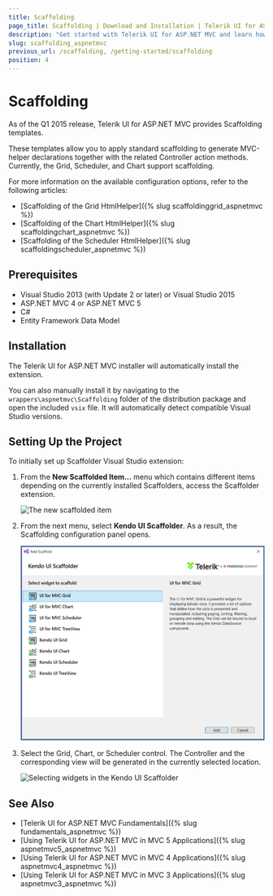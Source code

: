 ```yaml
---
title: Scaffolding
page_title: Scaffolding | Download and Installation | Telerik UI for ASP.NET MVC
description: "Get started with Telerik UI for ASP.NET MVC and learn how to use the Kendo UI Scaffolder extensions."
slug: scaffolding_aspnetmvc
previous_url: /scaffolding, /getting-started/scaffolding
position: 4
---
```


# Scaffolding

As of the Q1 2015 release, Telerik UI for ASP.NET MVC provides Scaffolding templates.

These templates allow you to apply standard scaffolding to generate MVC-helper declarations together with the related Controller action methods. Currently, the Grid, Scheduler, and Chart support scaffolding.

For more information on the available configuration options, refer to the following articles:

* [Scaffolding of the Grid HtmlHelper]({% slug scaffoldinggrid_aspnetmvc %})
* [Scaffolding of the Chart HtmlHelper]({% slug scaffoldingchart_aspnetmvc %})
* [Scaffolding of the Scheduler HtmlHelper]({% slug scaffoldingscheduler_aspnetmvc %})

## Prerequisites

* Visual Studio 2013 (with Update 2 or later) or Visual Studio 2015
* ASP.NET MVC 4 or ASP.NET MVC 5
* C#
* Entity Framework Data Model

## Installation

The Telerik UI for ASP.NET MVC installer will automatically install the extension.

You can also manually install it by navigating to the `wrappers\aspnetmvc\Scaffolding` folder of the distribution package and open the included `vsix` file. It will automatically detect compatible Visual Studio versions.

## Setting Up the Project

To initially set up Scaffolder Visual Studio extension:

1. From the **New Scaffolded Item...** menu which contains different items depending on the currently installed Scaffolders, access the Scaffolder extension.

    ![The new scaffolded item](../../images/scaffolding/new_scaffolded_item.png)

1. From the next menu, select **Kendo UI Scaffolder**. As a result, the Scaffolding configuration panel opens.

    ![The Kendo UI Scaffolder](../../images/scaffolding/kendo_ui_scaffolder.png)

1. Select the Grid, Chart, or Scheduler control. The Controller and the corresponding view will be generated in the currently selected location.

    ![Selecting widgets in the Kendo UI Scaffolder](../../images/scaffolding/widget_select.png)

## See Also

* [Telerik UI for ASP.NET MVC Fundamentals]({% slug fundamentals_aspnetmvc %})
* [Using Telerik UI for ASP.NET MVC in MVC 5 Applications]({% slug aspnetmvc5_aspnetmvc %})
* [Using Telerik UI for ASP.NET MVC in MVC 4 Applications]({% slug aspnetmvc4_aspnetmvc %})
* [Using Telerik UI for ASP.NET MVC in MVC 3 Applications]({% slug aspnetmvc3_aspnetmvc %})
